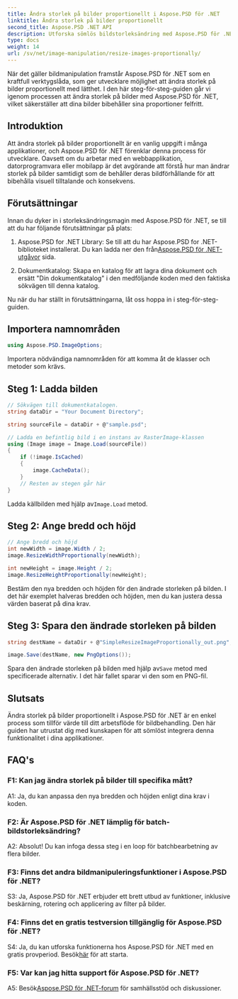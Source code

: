 ```yaml
---
title: Ändra storlek på bilder proportionellt i Aspose.PSD för .NET
linktitle: Ändra storlek på bilder proportionellt
second_title: Aspose.PSD .NET API
description: Utforska sömlös bildstorleksändring med Aspose.PSD för .NET. Ladda ner biblioteket, följ vår handledning och förbättra dina bildbehandlingsmöjligheter.
type: docs
weight: 14
url: /sv/net/image-manipulation/resize-images-proportionally/
---
```

När det gäller bildmanipulation framstår Aspose.PSD för .NET som en kraftfull verktygslåda, som ger utvecklare möjlighet att ändra storlek på bilder proportionellt med lätthet. I den här steg-för-steg-guiden går vi igenom processen att ändra storlek på bilder med Aspose.PSD för .NET, vilket säkerställer att dina bilder bibehåller sina proportioner felfritt.

## Introduktion

Att ändra storlek på bilder proportionellt är en vanlig uppgift i många applikationer, och Aspose.PSD för .NET förenklar denna process för utvecklare. Oavsett om du arbetar med en webbapplikation, datorprogramvara eller mobilapp är det avgörande att förstå hur man ändrar storlek på bilder samtidigt som de behåller deras bildförhållande för att bibehålla visuell tilltalande och konsekvens.

## Förutsättningar

Innan du dyker in i storleksändringsmagin med Aspose.PSD för .NET, se till att du har följande förutsättningar på plats:

1.  Aspose.PSD for .NET Library: Se till att du har Aspose.PSD for .NET-biblioteket installerat. Du kan ladda ner den från[Aspose.PSD för .NET-utgåvor](https://releases.aspose.com/psd/net/) sida.

2. Dokumentkatalog: Skapa en katalog för att lagra dina dokument och ersätt "Din dokumentkatalog" i den medföljande koden med den faktiska sökvägen till denna katalog.

Nu när du har ställt in förutsättningarna, låt oss hoppa in i steg-för-steg-guiden.

## Importera namnområden

```csharp
using Aspose.PSD.ImageOptions;
```

Importera nödvändiga namnområden för att komma åt de klasser och metoder som krävs.

## Steg 1: Ladda bilden

```csharp
// Sökvägen till dokumentkatalogen.
string dataDir = "Your Document Directory";

string sourceFile = dataDir + @"sample.psd";

// Ladda en befintlig bild i en instans av RasterImage-klassen
using (Image image = Image.Load(sourceFile))
{
	if (!image.IsCached)
	{
		image.CacheData();
	}
	// Resten av stegen går här
}
```

 Ladda källbilden med hjälp av`Image.Load` metod.

## Steg 2: Ange bredd och höjd

```csharp
// Ange bredd och höjd
int newWidth = image.Width / 2;
image.ResizeWidthProportionally(newWidth);

int newHeight = image.Height / 2;
image.ResizeHeightProportionally(newHeight);
```

Bestäm den nya bredden och höjden för den ändrade storleken på bilden. I det här exemplet halveras bredden och höjden, men du kan justera dessa värden baserat på dina krav.

## Steg 3: Spara den ändrade storleken på bilden

```csharp
string destName = dataDir + @"SimpleResizeImageProportionally_out.png";

image.Save(destName, new PngOptions());
```

 Spara den ändrade storleken på bilden med hjälp av`Save` metod med specificerade alternativ. I det här fallet sparar vi den som en PNG-fil.

## Slutsats

Ändra storlek på bilder proportionellt i Aspose.PSD för .NET är en enkel process som tillför värde till ditt arbetsflöde för bildbehandling. Den här guiden har utrustat dig med kunskapen för att sömlöst integrera denna funktionalitet i dina applikationer.

## FAQ's

### F1: Kan jag ändra storlek på bilder till specifika mått?

A1: Ja, du kan anpassa den nya bredden och höjden enligt dina krav i koden.

### F2: Är Aspose.PSD för .NET lämplig för batch-bildstorleksändring?

A2: Absolut! Du kan infoga dessa steg i en loop för batchbearbetning av flera bilder.

### F3: Finns det andra bildmanipuleringsfunktioner i Aspose.PSD för .NET?

S3: Ja, Aspose.PSD för .NET erbjuder ett brett utbud av funktioner, inklusive beskärning, rotering och applicering av filter på bilder.

### F4: Finns det en gratis testversion tillgänglig för Aspose.PSD för .NET?

 S4: Ja, du kan utforska funktionerna hos Aspose.PSD för .NET med en gratis provperiod. Besök[här](https://releases.aspose.com/) för att starta.

### F5: Var kan jag hitta support för Aspose.PSD för .NET?

 A5: Besök[Aspose.PSD för .NET-forum](https://forum.aspose.com/c/psd/34) för samhällsstöd och diskussioner.